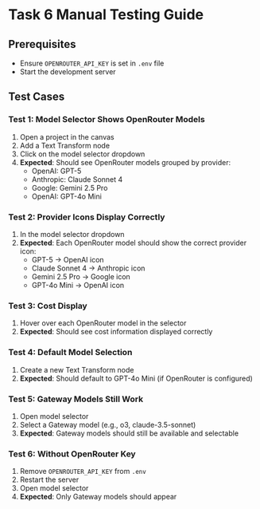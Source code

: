 # Task 6 Manual Testing Guide

## Prerequisites
- Ensure `OPENROUTER_API_KEY` is set in `.env` file
- Start the development server

## Test Cases

### Test 1: Model Selector Shows OpenRouter Models
1. Open a project in the canvas
2. Add a Text Transform node
3. Click on the model selector dropdown
4. **Expected**: Should see OpenRouter models grouped by provider:
   - OpenAI: GPT-5
   - Anthropic: Claude Sonnet 4
   - Google: Gemini 2.5 Pro
   - OpenAI: GPT-4o Mini

### Test 2: Provider Icons Display Correctly
1. In the model selector dropdown
2. **Expected**: Each OpenRouter model should show the correct provider icon:
   - GPT-5 → OpenAI icon
   - Claude Sonnet 4 → Anthropic icon
   - Gemini 2.5 Pro → Google icon
   - GPT-4o Mini → OpenAI icon

### Test 3: Cost Display
1. Hover over each OpenRouter model in the selector
2. **Expected**: Should see cost information displayed correctly

### Test 4: Default Model Selection
1. Create a new Text Transform node
2. **Expected**: Should default to GPT-4o Mini (if OpenRouter is configured)

### Test 5: Gateway Models Still Work
1. Open model selector
2. Select a Gateway model (e.g., o3, claude-3.5-sonnet)
3. **Expected**: Gateway models should still be available and selectable

### Test 6: Without OpenRouter Key
1. Remove `OPENROUTER_API_KEY` from `.env`
2. Restart the server
3. Open model selector
4. **Expected**: Only Gateway models should appear
